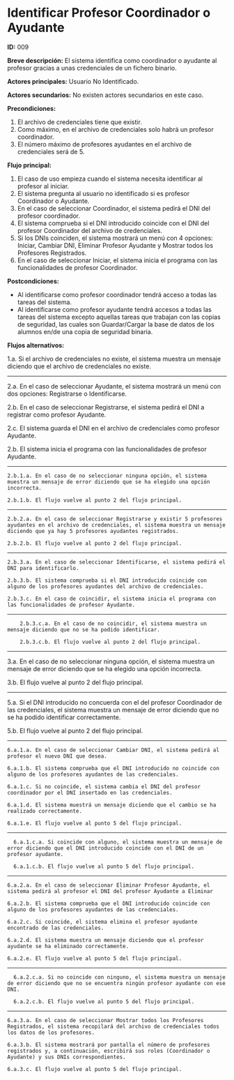 # Identificar Profesor Coordinador o Ayudante

**ID:** 009

**Breve descripción:** El sistema identifica como coordinador o ayudante al profesor gracias a unas credenciales de un fichero binario.

**Actores principales:** Usuario No Identificado.

**Actores secundarios:** No existen actores secundarios en este caso.

**Precondiciones:**

1. El archivo de credenciales tiene que existir.
2. Como máximo, en el archivo de credenciales solo habrá un profesor coordinador.
3. El número máximo de profesores ayudantes en el archivo de credenciales será de 5.

**Flujo principal:**

1. El caso de uso empieza cuando el sistema necesita identificar al profesor al iniciar.
2. El sistema pregunta al usuario no identificado si es profesor Coordinador o Ayudante.
3. En el caso de seleccionar Coordinador, el sistema pedirá el DNI del profesor coordinador.
4. El sistema comprueba si el DNI introducido coincide con el DNI del profesor Coordinador del archivo de credenciales.
5. Si los DNIs coinciden, el sistema mostrará un menú con 4 opciones: Iniciar, Cambiar DNI, Eliminar Profesor Ayudante y Mostrar todos los Profesores Registrados.
6. En el caso de seleccionar Iniciar, el sistema inicia el programa con las funcionalidades de profesor Coordinador.

**Postcondiciones:**

* Al identificarse como profesor coordinador tendrá acceso a todas las tareas del sistema.
* Al identificarse como profesor ayudante tendrá accesos a todas las tareas del sistema excepto aquellas tareas que trabajan con las copias de seguridad, las cuales son Guardar/Cargar la base de datos de los alumnos en/de una copia de seguridad binaria.

**Flujos alternativos:**

1.a. Si el archivo de credenciales no existe, el sistema muestra un mensaje diciendo que el archivo de credenciales no existe.

---

2.a. En el caso de seleccionar Ayudante, el sistema mostrará un menú con dos opciones: Registrarse o Identificarse.

2.b. En el caso de seleccionar Registrarse, el sistema pedirá el DNI a registrar como profesor Ayudante.

2.c. El sistema guarda el DNI en el archivo de credenciales como profesor Ayudante.

2.b. El sistema inicia el programa con las funcionalidades de profesor Ayudante.

---

    2.b.1.a. En el caso de no seleccionar ninguna opción, el sistema muestra un mensaje de error diciendo que se ha elegido una opción incorrecta.

    2.b.1.b. El flujo vuelve al punto 2 del flujo principal.

---

    2.b.2.a. En el caso de seleccionar Registrarse y existir 5 profesores ayudantes en el archivo de credenciales, el sistema muestra un mensaje diciendo que ya hay 5 profesores ayudantes registrados.

    2.b.2.b. El flujo vuelve al punto 2 del flujo principal.

---

    2.b.3.a. En el caso de seleccionar Identificarse, el sistema pedirá el DNI para identificarlo.

    2.b.3.b. El sistema comprueba si el DNI introducido coincide con alguno de los profesores ayudantes del archivo de credenciales.

    2.b.3.c. En el caso de coincidir, el sistema inicia el programa con las funcionalidades de profesor Ayudante.
---
        2.b.3.c.a. En el caso de no coincidir, el sistema muestra un mensaje diciendo que no se ha podido identificar.

        2.b.3.c.b. El flujo vuelve al punto 2 del flujo principal.
---

3.a. En el caso de no seleccionar ninguna opción, el sistema muestra un mensaje de error diciendo que se ha elegido una opción incorrecta.

3.b. El flujo vuelve al punto 2 del flujo principal.

---

5.a. Si el DNI introducido no concuerda con el del profesor Coordinador de las credenciales, el sistema muestra un mensaje de error diciendo que no se ha podido identificar correctamente.

5.b. El flujo vuelve al punto 2 del flujo principal.

---

    6.a.1.a. En el caso de seleccionar Cambiar DNI, el sistema pedirá al profesor el nuevo DNI que desea.

    6.a.1.b. El sistema comprueba que el DNI introducido no coincide con alguno de los profesores ayudantes de las credenciales.

    6.a.1.c. Si no coincide, el sistema cambia el DNI del profesor coordinador por el DNI insertado en las credenciales.

    6.a.1.d. El sistema muestrá un mensaje diciendo que el cambio se ha realizado correctamente.

    6.a.1.e. El flujo vuelve al punto 5 del flujo principal.

---

      6.a.1.c.a. Si coincide con alguno, el sistema muestra un mensaje de error diciendo que el DNI introducido coincide con el DNI de un profesor ayudante.

      6.a.1.c.b. El flujo vuelve al punto 5 del flujo principal.

---

    6.a.2.a. En el caso de seleccionar Eliminar Profesor Ayudante, el sistema pedirá al profesor el DNI del profesor Ayudante a Eliminar

    6.a.2.b. El sistema comprueba que el DNI introducido coincide con alguno de los profesores ayudantes de las credenciales.

    6.a.2.c. Si coincide, el sistema elimina el profesor ayudante encontrado de las credenciales.

    6.a.2.d. El sistema muestra un mensaje diciendo que el profesor ayudante se ha eliminado correctamente.

    6.a.2.e. El flujo vuelve al punto 5 del flujo principal.

---

      6.a.2.c.a. Si no coincide con ninguno, el sistema muestra un mensaje de error diciendo que no se encuentra ningún profesor ayudante con ese DNI.

      6.a.2.c.b. El flujo vuelve al punto 5 del flujo principal.

---

    6.a.3.a. En el caso de seleccionar Mostrar todos los Profesores Registrados, el sistema recopilará del archivo de credenciales todos los datos de los profesores.

    6.a.3.b. El sistema mostrará por pantalla el número de profesores registrados y, a continuación, escribirá sus roles (Coordinador o Ayudante) y sus DNIs correspondientes.

    6.a.3.c. El flujo vuelve al punto 5 del flujo principal.
